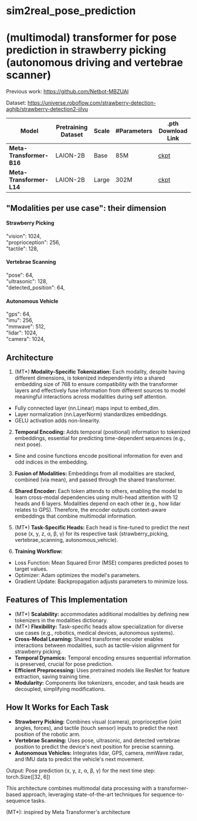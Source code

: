# sim2real_pose_prediction

# (multimodal) transformer for pose prediction in strawberry picking (autonomous driving and vertebrae scanner)
Previous work: https://github.com/Netbot-MBZUAI

Dataset: https://universe.roboflow.com/strawberry-detection-aghjb/strawberry-detection2-iilvu 

| Model                 | Pretraining Dataset | Scale   | #Parameters | .pth Download Link                                                                 |
|-----------------------|---------------------|---------|-------------|-------------------------------------------------------------------------------|
| **Meta-Transformer-B16** | LAION-2B          | Base    | 85M         | [ckpt](https://drive.google.com/file/d/19ahcN2QKknkir_bayhTW5rucuAiX0OXq/view?usp=sharing) |
| **Meta-Transformer-L14** | LAION-2B          | Large   | 302M        | [ckpt](https://drive.google.com/file/d/15EtzCBAQSqmelhdLz6k880A19_RpcX9B/view?usp=drive_link) |


## "Modalities per use case": their dimension
#### Strawberry Picking
"vision": 1024,          
"proprioception": 256,             
"tactile": 128,             

#### Vertebrae Scanning
"pose": 64,             
"ultrasonic": 128,             
"detected_position": 64,             

#### Autonomous Vehicle
"gps": 64,              
"imu": 256,             
"mmwave": 512,             
"lidar": 1024,             
"camera": 1024,             


## Architecture
1. (MT*) **Modality-Specific Tokenization:** Each modality, despite having different dimensions, is tokenized independently into a shared embedding size of 768 to ensure compatibility with the transformer layers and effectively fuse information from different sources to model meaningful interactions across modalities during self attention.
  - Fully connected layer (nn.Linear) maps input to embed_dim.
  - Layer normalization (nn.LayerNorm) standardizes embeddings.
  - GELU activation adds non-linearity.

2. **Temporal Encoding:** Adds temporal (positional) information to tokenized embeddings, essential for predicting time-dependent sequences (e.g., next pose).
  - Sine and cosine functions encode positional information for even and odd indices in the embedding.
    
3. **Fusion of Modalities:** Embeddings from all modalities are stacked, combined (via mean), and passed through the shared transformer.
   
4. **Shared Encoder:** Each token attends to others, enabling the model to learn cross-modal dependencies using multi-head attention with 12 heads and 6 layers. Modalities depend on each other (e.g., how lidar relates to GPS). Therefore, the encoder outputs context-aware embeddings that combine multimodal information.

5. (MT*) **Task-Specific Heads:** Each head is fine-tuned to predict the next pose (x, y, z, α, β, γ) for its respective task (strawberry_picking, vertebrae_scanning, autonomous_vehicle).

6. **Training Workflow:**
  - Loss Function: Mean Squared Error (MSE) compares predicted poses to target values.
  - Optimizer: Adam optimizes the model's parameters.
  - Gradient Update: Backpropagation adjusts parameters to minimize loss.


## Features of This Implementation
- (MT*) **Scalability:** accommodates additional modalities by defining new tokenizers in the modalities dictionary.
- (MT*) **Flexibility:** Task-specific heads allow specialization for diverse use cases (e.g., robotics, medical devices, autonomous systems).
- **Cross-Modal Learning:** Shared transformer encoder enables interactions between modalities, such as tactile-vision alignment for strawberry picking.
- **Temporal Dynamics:** Temporal encoding ensures sequential information is preserved, crucial for pose prediction.
- **Efficient Preprocessing:** Uses pretrained models like ResNet for feature extraction, saving training time.
- **Modularity:** Components like tokenizers, encoder, and task heads are decoupled, simplifying modifications.


## How It Works for Each Task
- **Strawberry Picking:** Combines visual (camera), proprioceptive (joint angles, forces), and tactile (touch sensor) inputs to predict the next position of the robotic arm.
 - **Vertebrae Scanning:** Uses pose, ultrasonic, and detected vertebrae position to predict the device's next position for precise scanning.
- **Autonomous Vehicles:** Integrates lidar, GPS, camera, mmWave radar, and IMU data to predict the vehicle's next movement.

Output: Pose prediction (x, y, z, α, β, γ) for the next time step: torch.Size([32, 6])

This architecture combines multimodal data processing with a transformer-based approach, leveraging state-of-the-art techniques for sequence-to-sequence tasks.

(MT*): inspired by Meta Transformer's architecture 
